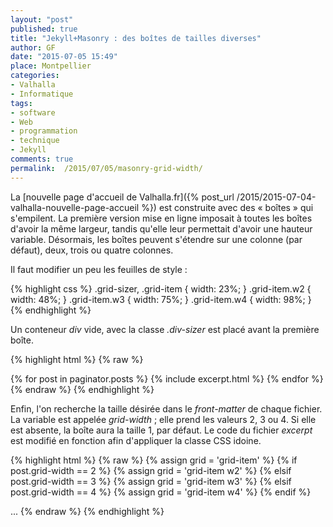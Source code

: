 ```yaml
---
layout: "post"
published: true
title: "Jekyll+Masonry : des boîtes de tailles diverses"
author: GF
date: "2015-07-05 15:49"
place: Montpellier
categories:
- Valhalla
- Informatique
tags:
- software
- Web
- programmation
- technique
- Jekyll
comments: true
permalink:  /2015/07/05/masonry-grid-width/
---
```


La [nouvelle page d'accueil de Valhalla.fr]({% post_url /2015/2015-07-04-valhalla-nouvelle-page-accueil %}) est construite avec des « boîtes » qui s'empilent. La première version mise en ligne imposait à toutes les boîtes d'avoir la même largeur, tandis qu'elle leur permettait d'avoir une hauteur variable. Désormais, les boîtes peuvent s'étendre sur une colonne (par défaut), deux, trois ou quatre colonnes.

Il faut modifier un peu les feuilles de style :

{% highlight css %}
.grid-sizer, 
.grid-item { width: 23%; }
.grid-item.w2 { width: 48%; }
.grid-item.w3 { width: 75%; }
.grid-item.w4 { width: 98%; }
{% endhighlight %}

Un conteneur _div_ vide, avec la classe _.div-sizer_ est placé avant la première boîte.

{% highlight html %}
{% raw %}
  <div class="grid">
      <div class="grid-sizer"></div>
  {% for post in paginator.posts %}
	{% include excerpt.html %}
  {% endfor %}
  </div>
{% endraw %}
{% endhighlight %}

Enfin, l'on recherche la taille désirée dans le _front-matter_ de chaque fichier. La variable est appelée _grid-width_ ; elle prend les valeurs 2, 3 ou 4. Si elle est absente, la boîte aura la taille 1, par défaut. Le code du fichier _excerpt_ est modifié en fonction afin d'appliquer la classe CSS idoine.

{% highlight html %}
{% raw %}
{% assign grid = 'grid-item' %}
{% if post.grid-width == 2 %}
    {% assign grid = 'grid-item w2' %}
{% elsif post.grid-width == 3 %}
    {% assign grid = 'grid-item w3' %}
{% elsif post.grid-width == 4 %}
    {% assign grid = 'grid-item w4' %}
{% endif %}

<div class="{{grid}} thumbnail">
    ...
{% endraw %}
{% endhighlight %}


